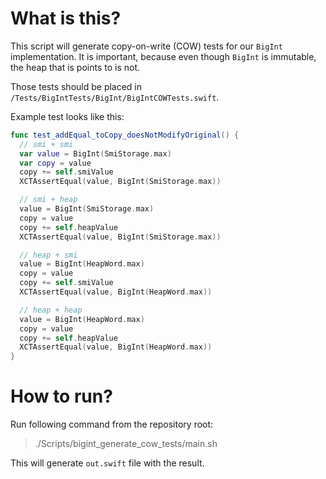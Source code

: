 # What is this?

This script will generate copy-on-write (COW) tests for our `BigInt` implementation. It is important, because even though `BigInt` is immutable, the heap that is points to is not.

Those tests should be placed in `/Tests/BigIntTests/BigInt/BigIntCOWTests.swift`.

Example test looks like this:

```Swift
func test_addEqual_toCopy_doesNotModifyOriginal() {
  // smi + smi
  var value = BigInt(SmiStorage.max)
  var copy = value
  copy += self.smiValue
  XCTAssertEqual(value, BigInt(SmiStorage.max))

  // smi + heap
  value = BigInt(SmiStorage.max)
  copy = value
  copy += self.heapValue
  XCTAssertEqual(value, BigInt(SmiStorage.max))

  // heap + smi
  value = BigInt(HeapWord.max)
  copy = value
  copy += self.smiValue
  XCTAssertEqual(value, BigInt(HeapWord.max))

  // heap + heap
  value = BigInt(HeapWord.max)
  copy = value
  copy += self.heapValue
  XCTAssertEqual(value, BigInt(HeapWord.max))
}
```

# How to run?

Run following command from the repository root:

> ./Scripts/bigint_generate_cow_tests/main.sh

This will generate `out.swift` file with the result.
